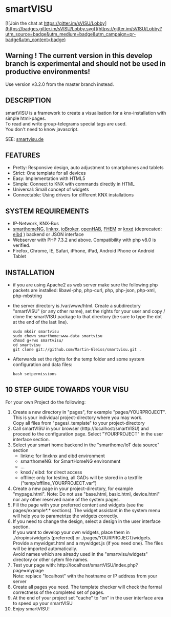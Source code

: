 # smartVISU  

[![Join the chat at https://gitter.im/sVISU/Lobby](https://badges.gitter.im/sVISU/Lobby.svg)](https://gitter.im/sVISU/Lobby?utm_source=badge&utm_medium=badge&utm_campaign=pr-badge&utm_content=badge)

## Warning ! The current version in this develop branch is experimental and should not be used in productive environments!
Use version v3.2.0 from the master branch instead.

  
## DESCRIPTION
smartVISU is a framework to create a visualisation for a knx-installation with simple html-pages.  
To read and write group-telegrams special tags are used.  
You don't need to know javascript.  
  
SEE: [smartvisu.de](http://www.smartvisu.de)


## FEATURES
  * Pretty: Responsive design, auto adjustment to smartphones and tablets
  * Strict: One template for all devices
  * Easy: Implementation with HTML5
  * Simple: Connect to KNX with commands directly in HTML
  * Universal: Small concept of widgets
  * Connectable: Using drivers for different KNX installations 


## SYSTEM REQUIREMENTS
  * IP-Network, KNX-Bus
  * [smarthomeNG](https://github.com/smarthomeNG), [linknx](http://sourceforge.net/projects/linknx/), [ioBroker](https://github.com/ioBroker/ioBroker), [openHAB](https://www.openhab.org/), [FHEM](https://fhem.de/) or [knxd](https://github.com/knxd/knxd) (deprecated: [eibd](http://www.auto.tuwien.ac.at/~mkoegler/index.php/eibd) ) backend or JSON interface
  * Webserver with PHP 7.3.2 and above. Compatibility with php v8.0 is verified.
  * Firefox, Chrome, IE, Safari, iPhone, iPad, Android Phone or Android Tablet
 
 
## INSTALLATION 
  * if you are using Apache2 as web server make sure the following php packets are installed: libawl-php, php-curl, php, php-json, php-xml, php-mbstring
  * the server directory is /var/www/html. Create a subdirectory "smartVISU" (or any other name), set the rights for your user and copy / clone the smartVISU package to that directory (be sure to type the dot at the end of the last line).
    ```cd /var/www/html
    sudo mkdir smartvisu
    sudo chown smarthome:www-data smartvisu
    chmod g+rws smartvisu/
    cd smartvisu
    git clone git://github.com/Martin-Gleiss/smartvisu.git .
    
  * Afterwards set the rights for the temp folder and some system configuration and data files:
 
    `bash setpermissions`


 
## 10 STEP GUIDE TOWARDS YOUR VISU
For your own Project do the following:
    
  1. Create a new directory in "pages", for example "pages/YOURPROJECT".  
     This is your individual project-directory where you may work.  
     Copy all files from "pages/_template" to your project-directory
  2. Call smartVISU in your browser (http://localhost/smartVISU) and proceed to the configuration page. 
     Select "YOURPROJECT" in the user interface section.
  3. Select your smart home backend in the "smarthome/IoT data source" section
       * linknx: for linxknx and eibd environment
       * smarthomeNG: for SmartHomeNG environment
       * ...
       * knxd / eibd: for direct access
       * offline: only for testing, all GADs will be stored in a textfile ("temp/offline_YOURPROJECT.var")
  4. Create a new page in your project-directory, for example "mypage.html". 
     Note: Do not use "base.html, basic.html, device.html" nor any other reserved name of the system pages.
  5. Fill the page with your preferred content and widgets (see the pages/example*.* sections). 
     The widget assistant in the system menu will help you to parametrize the widgets correctly.
  6. If you need to change the design, select a design in the user interface section.  
     If you want to develop your own widgets, place them in ./dropins/widgets (preferred) or ./pages/YOURPROJECT/widgets.   
     Provide a mywidget.html and a mywidget.js (if you need one). The files will be imported automatically.   
     Avoid names which are already used in the "smartvisu/widgets" directory or other sytem file names.
  7. Test your page with: http://localhost/smartVISU/index.php?page=mypage  
     Note: replace "localhost" with the hostname or IP address from your server      
  8. Create all pages you need. The template checker will check the formal correctness of the completed set of pages.
  9. At the end of your project set "cache" to "on" in the user interface area to speed up your smartVISU
  10. Enjoy smartVISU!
